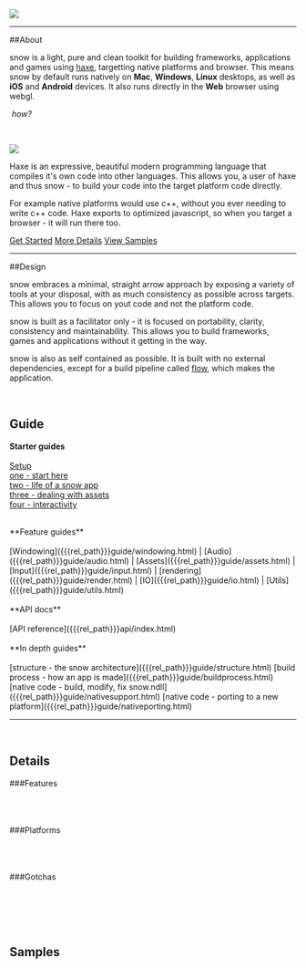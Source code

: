 
<a href="" id="logo"><img src="{{{rel_path}}}images/logo.png" /></a>

---

##About

snow is a light, pure and clean toolkit for building frameworks, applications and games using [haxe](http://haxe.org), targetting native platforms and browser.
This means snow by default runs natively on **Mac**, **Windows**, **Linux** desktops, as well as **iOS** and **Android** devices. It also runs directly in the **Web** browser using webgl.

&nbsp;_how?_

&nbsp;

[ <img src="{{{rel_path}}}images/haxe.png" target="_blank" class="small-image"/> ](http://haxe.org)   

Haxe is an expressive, beautiful modern programming language that compiles it's own code into other languages. 
This allows you, a user of haxe and thus snow - to build your code into the target platform code directly.

For example native platforms would use c++, without you ever needing to write c++ code.
Haxe exports to optimized javascript, so when you target a browser - it will run there too.

<div class="breakout">

[Get Started](#guide)
[More Details](#details)
[View Samples](#samples)

</div>

---

##Design

snow embraces a minimal, straight arrow approach by exposing a variety of tools at your disposal,
with as much consistency as possible across targets. This allows you to focus on yout code and not the platform code.

snow is built as a facilitator only - it is focused on portability, clarity, consistency and maintainability.
This allows you to build frameworks, games and applications without it getting in the way.

snow is also as self contained as possible.
It is built with no external dependencies, except for a build pipeline called [flow](#), which makes the application.

<div class="guide">
<a name="guide"> &nbsp;</a>
<h2>Guide</h2>

**Starter guides**<br/>
<br/>
[Setup]({{{rel_path}}}guide/Setup.html) <br/>
[one - start here]({{{rel_path}}}guide/one.html) <br/>
[two - life of a snow app]({{{rel_path}}}guide/two.html) <br/>
[three - dealing with assets]({{{rel_path}}}guide/three.html) <br/>
[four - interactivity]({{{rel_path}}}guide/four.html) <br/>

<br/>
**Feature guides** <br/>
<br/>
[Windowing]({{{rel_path}}}guide/windowing.html) | [Audio]({{{rel_path}}}guide/audio.html) | [Assets]({{{rel_path}}}guide/assets.html) | [Input]({{{rel_path}}}guide/input.html) | [rendering]({{{rel_path}}}guide/render.html) | [IO]({{{rel_path}}}guide/io.html) | [Utils]({{{rel_path}}}guide/utils.html)
<br/>
<br/>
**API docs**<br/>
<br/>
[API reference]({{{rel_path}}}api/index.html)

<br/>
<br/>
**In depth guides** <br/><br/>
[structure - the snow architecture]({{{rel_path}}}guide/structure.html)   
[build process - how an app is made]({{{rel_path}}}guide/buildprocess.html)   
[native code - build, modify, fix snow.ndll]({{{rel_path}}}guide/nativesupport.html)   
[native code - porting to a new platform]({{{rel_path}}}guide/nativeporting.html)   

</div>

---

<a name="details"> &nbsp;</a>
<h2>Details</h2>

###Features
<br/><br/><br/><br/>

###Platforms
<br/><br/><br/><br/>

###Gotchas
<br/><br/><br/><br/>

<a name="samples"> &nbsp;</a>
<h2>Samples</h2>


